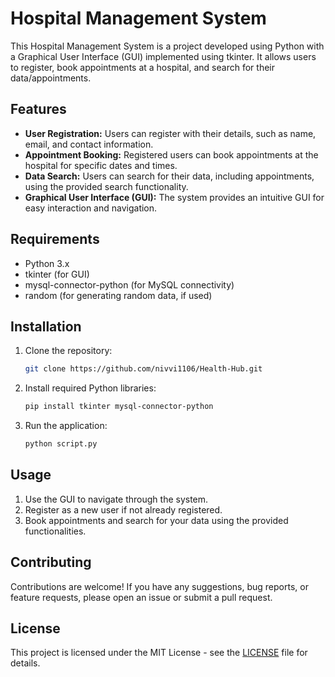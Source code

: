 # Hospital Management System

This Hospital Management System is a project developed using Python with a Graphical User Interface (GUI) implemented using tkinter. It allows users to register, book appointments at a hospital, and search for their data/appointments.

## Features

- **User Registration:** Users can register with their details, such as name, email, and contact information.
- **Appointment Booking:** Registered users can book appointments at the hospital for specific dates and times.
- **Data Search:** Users can search for their data, including appointments, using the provided search functionality.
- **Graphical User Interface (GUI):** The system provides an intuitive GUI for easy interaction and navigation.

## Requirements

- Python 3.x
- tkinter (for GUI)
- mysql-connector-python (for MySQL connectivity)
- random (for generating random data, if used)

## Installation

1. Clone the repository:

    ```bash
    git clone https://github.com/nivvi1106/Health-Hub.git
    ```

2. Install required Python libraries:

    ```bash
    pip install tkinter mysql-connector-python
    ```

3. Run the application:

    ```bash
    python script.py
    ```

## Usage

1. Use the GUI to navigate through the system.
2. Register as a new user if not already registered.
3. Book appointments and search for your data using the provided functionalities.

## Contributing

Contributions are welcome! If you have any suggestions, bug reports, or feature requests, please open an issue or submit a pull request.

## License

This project is licensed under the MIT License - see the [LICENSE](LICENSE) file for details.
